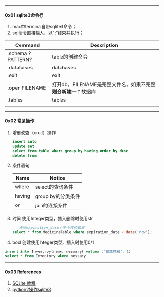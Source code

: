 



---

#### 0x01 sqlite3命令行

1. mac中terminal自带sqlite3命令；
2. sql命令直接输入，以";"结束并执行；



| Command            | Description                                                  |
| ------------------ | ------------------------------------------------------------ |
| .schema  ?PATTERN? | table的创建命令                                              |
| .databases         | databases                                                    |
| .exit              | exit                                                         |
| .open FILENAME     | 打开db，FILENAME是完整文件名，如果不完整**则会新建**一个数据库 |
| .tables            | tables                                                       |
|                    |                                                              |



----

#### 0x02 常见操作

1. 增删改查（crud）操作

   ```sql
   insert into
   update set
   select from table where group by having order by desc
   delete from
   ```

2. 条件语句

    | Name   | Notice             |
    | ------ | ------------------ |
    | where  | select的查询条件   |
    | having | group by的分类条件 |
    | on     | join的连接条件     |



3. 时间
  使用Integer类型，插入删除时使用str

    ```sql
    -- 选择expiration_date小于今天的数据
    select * from MedicineTable where expiration_date < date('now'); 
    ```

4. bool
  创建使用Integer类型，插入时使用0/1

  ```sql
  insert into Inventroy(name, nessary) values ('百蕊颗粒', 1)
  select * from Inventory where nessary
  ```

   

----

#### 0x03 References

1. [SQLite 教程](http://www.runoob.com/sqlite/sqlite-tutorial.html)
2. [python2操作sqlite3](https://docs.python.org/2/library/sqlite3.html)